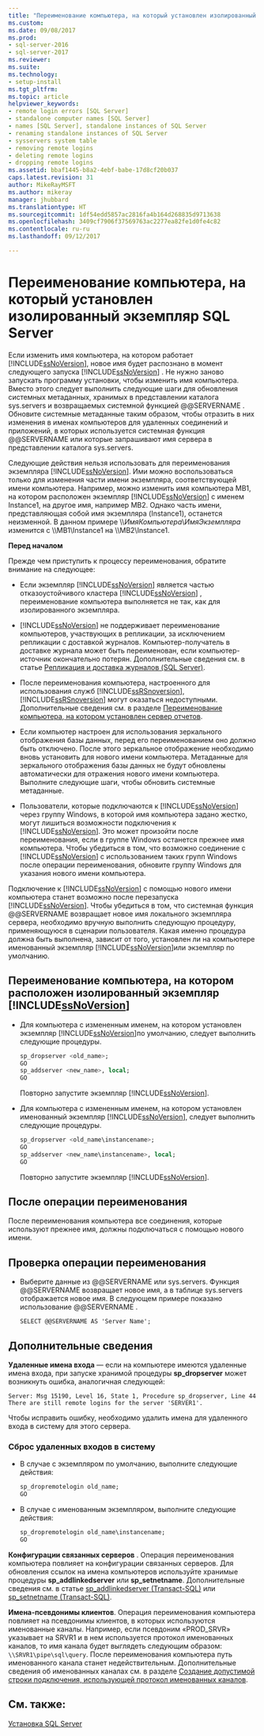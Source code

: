 ```yaml
---
title: "Переименование компьютера, на который установлен изолированный экземпляр SQL Server | Документы Майкрософт"
ms.custom: 
ms.date: 09/08/2017
ms.prod:
- sql-server-2016
- sql-server-2017
ms.reviewer: 
ms.suite: 
ms.technology:
- setup-install
ms.tgt_pltfrm: 
ms.topic: article
helpviewer_keywords:
- remote login errors [SQL Server]
- standalone computer names [SQL Server]
- names [SQL Server], standalone instances of SQL Server
- renaming standalone instances of SQL Server
- sysservers system table
- removing remote logins
- deleting remote logins
- dropping remote logins
ms.assetid: bbaf1445-b8a2-4ebf-babe-17d8cf20b037
caps.latest.revision: 31
author: MikeRayMSFT
ms.author: mikeray
manager: jhubbard
ms.translationtype: HT
ms.sourcegitcommit: 1df54edd5857ac2816fa4b164d268835d9713638
ms.openlocfilehash: 3409cf7906f37569763ac2277ea82fe1d0fe4c82
ms.contentlocale: ru-ru
ms.lasthandoff: 09/12/2017

---
```

# <a name="rename-a-computer-that-hosts-a-stand-alone-instance-of-sql-server"></a>Переименование компьютера, на который установлен изолированный экземпляр SQL Server
Если изменить имя компьютера, на котором работает [!INCLUDE[ssNoVersion](../../includes/ssnoversion-md.md)], новое имя будет распознано в момент следующего запуска [!INCLUDE[ssNoVersion](../../includes/ssnoversion-md.md)] . Не нужно заново запускать программу установки, чтобы изменить имя компьютера. Вместо этого следует выполнить следующие шаги для обновления системных метаданных, хранимых в представлении каталога sys.servers и возвращаемых системной функцией @@SERVERNAME . Обновите системные метаданные таким образом, чтобы отразить в них изменения в именах компьютеров для удаленных соединений и приложений, в которых используется системная функция @@SERVERNAME или которые запрашивают имя сервера в представлении каталога sys.servers.  
  
Следующие действия нельзя использовать для переименования экземпляра [!INCLUDE[ssNoVersion](../../includes/ssnoversion-md.md)]. Ими можно воспользоваться только для изменения части имени экземпляра, соответствующей имени компьютера. Например, можно изменить имя компьютера MB1, на котором расположен экземпляр [!INCLUDE[ssNoVersion](../../includes/ssnoversion-md.md)] с именем Instance1, на другое имя, например MB2. Однако часть имени, представляющая собой имя экземпляра (Instance1), останется неизменной. В данном примере \\\\*ИмяКомпьютера*\\*ИмяЭкземпляра* изменится с \\\MB1\Instance1 на \\\MB2\Instance1.  
  
 **Перед началом**  
  
 Прежде чем приступить к процессу переименования, обратите внимание на следующее:  
  
-   Если экземпляр [!INCLUDE[ssNoVersion](../../includes/ssnoversion-md.md)] является частью отказоустойчивого кластера [!INCLUDE[ssNoVersion](../../includes/ssnoversion-md.md)] , переименование компьютера выполняется не так, как для изолированного экземпляра.  
  
-   [!INCLUDE[ssNoVersion](../../includes/ssnoversion-md.md)] не поддерживает переименование компьютеров, участвующих в репликации, за исключением репликации с доставкой журналов. Компьютер-получатель в доставке журнала может быть переименован, если компьютер-источник окончательно потерян. Дополнительные сведения см. в статье [Репликация и доставка журналов (SQL Server)](../../database-engine/log-shipping/log-shipping-and-replication-sql-server.md).  
  
-   После переименования компьютера, настроенного для использования служб [!INCLUDE[ssRSnoversion](../../includes/ssrsnoversion-md.md)], [!INCLUDE[ssRSnoversion](../../includes/ssrsnoversion-md.md)] могут оказаться недоступными. Дополнительные сведения см. в разделе [Переименование компьютера, на котором установлен сервер отчетов](../../reporting-services/report-server/rename-a-report-server-computer.md).  
  
-   Если компьютер настроен для использования зеркального отображения базы данных, перед его переименованием оно должно быть отключено. После этого зеркальное отображение необходимо вновь установить для нового имени компьютера. Метаданные для зеркального отображения базы данных не будут обновлены автоматически для отражения нового имени компьютера. Выполните следующие шаги, чтобы обновить системные метаданные.  
  
-   Пользователи, которые подключаются к [!INCLUDE[ssNoVersion](../../includes/ssnoversion-md.md)] через группу Windows, в которой имя компьютера задано жестко, могут лишиться возможности подключения к [!INCLUDE[ssNoVersion](../../includes/ssnoversion-md.md)]. Это может произойти после переименования, если в группе Windows останется прежнее имя компьютера. Чтобы убедиться в том, что возможно соединение с [!INCLUDE[ssNoVersion](../../includes/ssnoversion-md.md)] с использованием таких групп Windows после операции переименования, обновите группу Windows для указания нового имени компьютера.  
  
 Подключение к [!INCLUDE[ssNoVersion](../../includes/ssnoversion-md.md)] с помощью нового имени компьютера станет возможно после перезапуска [!INCLUDE[ssNoVersion](../../includes/ssnoversion-md.md)]. Чтобы убедиться в том, что системная функция @@SERVERNAME возвращает новое имя локального экземпляра сервера, необходимо вручную выполнить следующую процедуру, применяющуюся в сценарии пользователя. Какая именно процедура должна быть выполнена, зависит от того, установлен ли на компьютере именованный экземпляр [!INCLUDE[ssNoVersion](../../includes/ssnoversion-md.md)]или экземпляр по умолчанию.  
  
## <a name="rename-a-computer-that-hosts-a-stand-alone-instance-of-includessnoversionincludesssnoversion-mdmd"></a>Переименование компьютера, на котором расположен изолированный экземпляр [!INCLUDE[ssNoVersion](../../includes/ssnoversion-md.md)]  
  
-   Для компьютера с измененным именем, на котором установлен экземпляр [!INCLUDE[ssNoVersion](../../includes/ssnoversion-md.md)]по умолчанию, следует выполнить следующие процедуры.  
  
    ```sql
    sp_dropserver <old_name>;  
    GO  
    sp_addserver <new_name>, local;  
    GO  
    ```  
  
     Повторно запустите экземпляр [!INCLUDE[ssNoVersion](../../includes/ssnoversion-md.md)].  
  
-   Для компьютера с измененным именем, на котором установлен именованный экземпляр [!INCLUDE[ssNoVersion](../../includes/ssnoversion-md.md)], следует выполнить следующие процедуры.  
  
    ```sql
    sp_dropserver <old_name\instancename>;  
    GO  
    sp_addserver <new_name\instancename>, local;  
    GO  
    ```  
  
     Повторно запустите экземпляр [!INCLUDE[ssNoVersion](../../includes/ssnoversion-md.md)].  
  
## <a name="after-the-renaming-operation"></a>После операции переименования  
 После переименования компьютера все соединения, которые используют прежнее имя, должны подключаться с помощью нового имени.  
  
## <a name="verify-renaming-operation"></a>Проверка операции переименования  
  
-   Выберите данные из @@SERVERNAME или sys.servers. Функция @@SERVERNAME возвращает новое имя, а в таблице sys.servers отображается новое имя. В следующем примере показано использование @@SERVERNAME .  
  
    ```  
    SELECT @@SERVERNAME AS 'Server Name';  
    ```  
  
## <a name="additional-considerations"></a>Дополнительные сведения  
 **Удаленные имена входа** — если на компьютере имеются удаленные имена входа, при запуске хранимой процедуры **sp_dropserver** может возникнуть ошибка, аналогичная следующей:  
  
 `Server: Msg 15190, Level 16, State 1, Procedure sp_dropserver, Line 44 There are still remote logins for the server 'SERVER1'.`  
  
 Чтобы исправить ошибку, необходимо удалить имена для удаленного входа в систему для этого сервера.  
  
### <a name="drop-remote-logins"></a>Сброс удаленных входов в систему  
  
-   В случае с экземпляром по умолчанию, выполните следующие действия:  
  
    ```sql
    sp_dropremotelogin old_name;  
    GO  
    ```  
  
-   В случае с именованным экземпляром, выполните следующие действия:  
  
    ```sql
    sp_dropremotelogin old_name\instancename;  
    GO  
    ```  
  
 **Конфигурации связанных серверов** . Операция переименования компьютера повлияет на конфигурации связанных серверов. Для обновления ссылок на имена компьютеров используйте хранимые процедуры **sp_addlinkedserver** или **sp_setnetname**. Дополнительные сведения см. в статье [sp_addlinkedserver (Transact-SQL)](../../relational-databases/system-stored-procedures/sp-addlinkedserver-transact-sql.md) или [sp_setnetname (Transact-SQL)](../../relational-databases/system-stored-procedures/sp-setnetname-transact-sql.md).  
  
 **Имена-псевдонимы клиентов**. Операция переименования компьютера повлияет на псевдонимы клиентов, в которых используются именованные каналы. Например, если псевдоним «PROD_SRVR» указывает на SRVR1 и в нем используется протокол именованных каналов, то имя канала будет выглядеть следующим образом: `\\SRVR1\pipe\sql\query`. После переименования компьютера путь именованного канала станет недействительным. Дополнительные сведения об именованных каналах см. в разделе [Создание допустимой строки подключения, использующей протокол именованных каналов](http://go.microsoft.com/fwlink/?LinkId=111063).  
  
## <a name="see-also"></a>См. также:  
 [Установка SQL Server](../../database-engine/install-windows/install-sql-server.md)  
  
  
